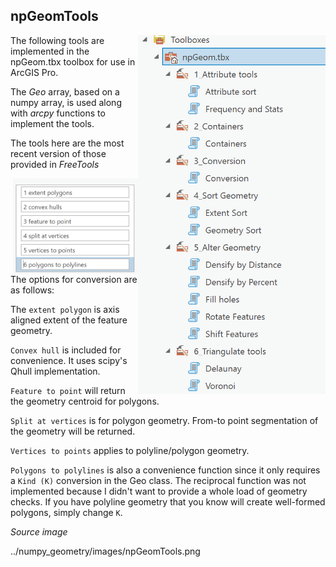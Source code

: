 **npGeomTools**
----

<a href="url"><img src="../images/npGeomTools.png" align="right" height="auto" width="300" ></a>


The following tools are implemented in the npGeom.tbx toolbox for use in ArcGIS Pro.

The *Geo* array, based on a numpy array, is used along with *arcpy* functions to implement the tools.

The tools here are the most recent version of those provided in *FreeTools*







<a href="url"><img src="../images/npGeo_conversion_tools.png" align="right" height="auto" width="200" ></a>

The options for conversion are as follows:

The `extent polygon` is axis aligned extent of the feature geometry.

`Convex hull` is included for convenience.  It uses scipy's Qhull implementation.

`Feature to point` will return the geometry centroid for polygons.

`Split at vertices` is for polygon geometry. From-to point segmentation of the geometry will be returned.

`Vertices to points` applies to polyline/polygon geometry.

`Polygons to polylines` is also a convenience function since it only requires a `Kind (K)` conversion in the Geo class.  The reciprocal function was not implemented because I didn't want to provide a whole load of geometry checks.  If you have polyline geometry that you know will create well-formed polygons, simply change `K`.


*Source image*

../numpy_geometry/images/npGeomTools.png
